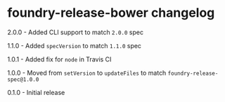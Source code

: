 # foundry-release-bower changelog
2.0.0 - Added CLI support to match `2.0.0` spec

1.1.0 - Added `specVersion` to match `1.1.0` spec

1.0.1 - Added fix for `node` in Travis CI

1.0.0 - Moved from `setVersion` to `updateFiles` to match `foundry-release-spec@1.0.0`

0.1.0 - Initial release
